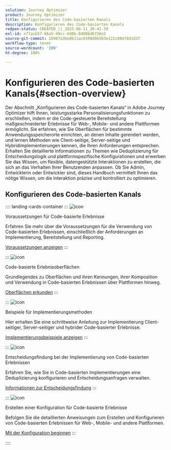 ```yaml
---
solution: Journey Optimizer
product: Journey Optimizer
title: Konfigurieren des Code-basierten Kanals
description: Konfigurieren des Code-basierten Kanals
redpen-status: CREATED_||_2025-08-11_20-41-39
exl-id: e77acb57-66a5-49cc-b98b-84886d6736e3
source-git-commit: 2b907a3be8b11ac6308d0b563e122c88478d1d37
workflow-type: tm+mt
source-wordcount: '209'
ht-degree: 100%

---
```


# Konfigurieren des Code-basierten Kanals{#section-overview}

Der Abschnitt „Konfigurieren des Code-basierten Kanals“ in Adobe Journey Optimizer hilft Ihnen, leistungsstarke Personalisierungsfunktionen zu erschließen, indem er die Code-gesteuerte Bereitstellung maßgeschneiderter Erlebnisse für Web-, Mobile- und andere Plattformen ermöglicht. Sie erfahren, wie Sie Oberflächen für bestimmte Anwendungsspeicherorte einrichten, an denen Inhalte gerendert werden, und lernen Methoden wie Client-seitige, Server-seitige und Hybridimplementierungen kennen, die Ihren Anforderungen entsprechen. Erhalten Sie detaillierte Informationen zu Themen wie Deduplizierung für Entscheidungslogik und plattformspezifische Konfigurationen und erwerben Sie das Wissen, um flexible, datengestützte Interaktionen zu erstellen, die sich an das Verhalten Ihrer Benutzenden anpassen. Ob Sie Admin, Entwicklerin oder Entwickler sind, dieses Handbuch vermittelt Ihnen das nötige Wissen, um die Interaktion präzise und kontrolliert zu optimieren.

## Konfigurieren des Code-basierten Kanals

:::: landing-cards-container
:::
![icon](https://cdn.experienceleague.adobe.com/icons/list-check.svg?lang=de)

Voraussetzungen für Code-basierte Erlebnisse

Erfahren Sie mehr über die Voraussetzungen für die Verwendung von Code-basierten Erlebnissen, einschließlich der Anforderungen an Implementierung, Bereitstellung und Reporting.

[Voraussetzungen anzeigen](../using/code-based/code-based-prerequisites.md)
:::

:::
![icon](https://cdn.experienceleague.adobe.com/icons/puzzle-piece.svg)

Code-basierte Erlebnisoberflächen

Grundlegendes zu Oberflächen und ihren Kennungen, ihrer Komposition und Verwendung in Code-basierten Erlebnissen über Plattformen hinweg.

[Oberflächen erkunden](../using/code-based/code-based-surface.md)
:::

:::
![icon](https://cdn.experienceleague.adobe.com/icons/code-branch.svg)

Beispiele für Implementierungsmethoden

Hier erhalten Sie eine schrittweise Anleitung zur Implementierung Client-seitiger, Server-seitiger und hybrider Code-basierter Erlebnisse.

[Implementierungsbeispiele anzeigen](../using/code-based/code-based-implementation-samples.md)
:::

:::
![icon](https://cdn.experienceleague.adobe.com/icons/bullseye.svg)

Entscheidungsfindung bei der Implementierung von Code-basierten Erlebnissen

Erfahren Sie, wie Sie in Code-basierten Implementierungen eine Deduplizierung konfigurieren und Entscheidungsanfragen verwalten.

[Informationen zur Entscheidungsfindung](../using/code-based/code-based-decisioning-implementations.md)
:::

:::
![icon](https://cdn.experienceleague.adobe.com/icons/gear.svg)

Erstellen einer Konfiguration für Code-basierte Erlebnisse

Befolgen Sie die detaillierten Anweisungen zum Erstellen und Konfigurieren von Code-basierten Erlebnissen für Web-, Mobile- und andere Plattformen.

[Mit der Konfiguration beginnen](../using/code-based/code-based-configuration.md)
:::

::::
